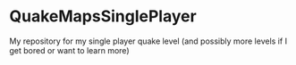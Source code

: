 # QuakeMapsSinglePlayer
My repository for my single player quake level (and possibly more levels if I get bored or want to learn more)
